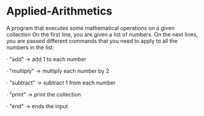 # Applied-Arithmetics
A program that executes some mathematical operations on a given collection
 On the first line, you are given a list of numbers. On the next lines, you are passed different commands that you need to apply to all the numbers in the list:

· "add" -> add 1 to each number

· "multiply" -> multiply each number by 2

· "subtract" -> subtract 1 from each number

· "print" -> print the collection

· "end" -> ends the input
